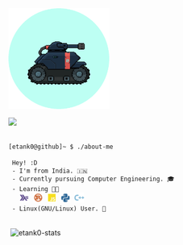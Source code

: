 
<img src="https://github.com/etank0/etank0/blob/main/circle-gif.gif" height=200 width=200 alt="etank0-gif">

![](https://komarev.com/ghpvc/?username=etank0&label=Visits&style=flat&color=272a32)

<pre>
<code>
[etank0@github]~ $ ./about-me

 Hey! :D
 - I'm from India. 🇮🇳
 - Currently pursuing Computer Engineering. 🎓
 - Learning 🧑‍💻️
   <img src="https://github.com/etank0/etank0/blob/main/images/language-haskell.svg" width="20em" height="20em" alt="haskell"> <img src="https://github.com/etank0/etank0/blob/main/images/language-rust.svg" width="20em" height="20em" alt="rust-lang"> <img src="https://github.com/etank0/etank0/blob/main/images/language-javascript.svg" width="20em" height="20em" alt="javascript"> <img src="https://github.com/etank0/etank0/blob/main/images/language-python.svg" width="20em" height="20em" alt="python"> <img src="https://github.com/etank0/etank0/blob/main/images/language-cpp.svg" width="20em" height="20em" alt="cpp">
 - Linux(GNU/Linux) User. 🐧
</code>
</pre>

<p>&nbsp;<img align="center" src="https://github-readme-stats.vercel.app/api?username=etank0&show_icons=true&locale=en&theme=github_dark_dimmed" alt="etank0-stats" /></p>
